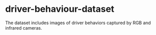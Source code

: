 # driver-behaviour-dataset
The dataset includes images of driver behaviors captured by RGB and infrared cameras.
